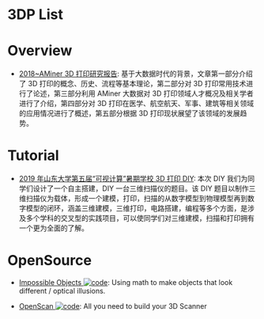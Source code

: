 # 3DP List

# Overview

- [2018~AMiner 3D 打印研究报告](https://static.aminer.cn/misc/article/3d.pdf): 基于大数据时代的背景，文章第一部分介绍了 3D 打印的概念、历史、流程等基本理论，第二部分对 3D 打印常用技术进行了论述，第三部分利用 AMiner 大数据对 3D 打印领域人才概况及相关学者进行了介绍，第四部分对 3D 打印在医学、航空航天、军事、建筑等相关领域的应用情况进行了概述，第五部分根据 3D 打印现状展望了该领域的发展趋势。

# Tutorial

- [2019 年山东大学第五届“可视计算”暑期学校 3D 打印 DIY](http://irc.cs.sdu.edu.cn/~lulin/course/3DP/index2019.html): 本次 DIY 我们为同学们设计了一个自主搭建，DIY 一台三维扫描仪的题目。该 DIY 题目以制作三维扫描仪为载体，形成一个建模，打印，扫描的从数字模型到物理模型再到数字模型的闭环，涵盖三维建模，三维打印，电路搭建，编程等多个方面，是涉及多个学科的交叉型的实践项目，可以使同学们对三维建模，扫描和打印拥有一个更为全面的了解。

# OpenSource

- [Impossible Objects ![code](https://ng-tech.icu/assets/code.svg)](https://github.com/Matsemann/impossible-objects): Using math to make objects that look different / optical illusions.

- [OpenScan ![code](https://ng-tech.icu/assets/code.svg)](https://github.com/OpenScanEu/OpenScan): All you need to build your 3D Scanner
